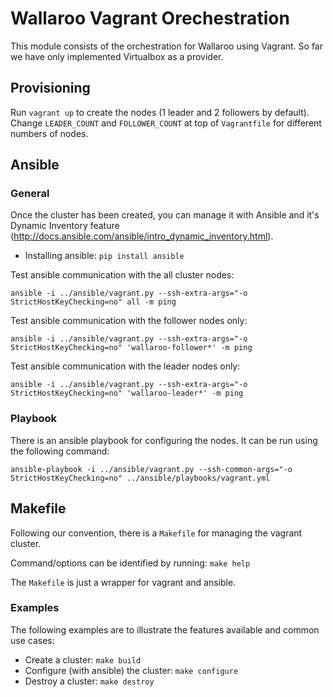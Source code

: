 # Wallaroo Vagrant Orechestration

This module consists of the orchestration for Wallaroo using Vagrant.
So far we have only implemented Virtualbox as a provider.

## Provisioning

Run `vagrant up` to create the nodes (1 leader and 2 followers by default). Change `LEADER_COUNT` and `FOLLOWER_COUNT` at top of `Vagrantfile` for different numbers of nodes.

## Ansible

### General

Once the cluster has been created, you can manage it with Ansible and it's Dynamic Inventory feature (http://docs.ansible.com/ansible/intro_dynamic_inventory.html).

* Installing ansible: `pip install ansible`

Test ansible communication with the all cluster nodes:

`ansible -i ../ansible/vagrant.py --ssh-extra-args="-o StrictHostKeyChecking=no" all -m ping`

Test ansible communication with the follower nodes only:

`ansible -i ../ansible/vagrant.py --ssh-extra-args="-o StrictHostKeyChecking=no" 'wallaroo-follower*' -m ping`

Test ansible communication with the leader nodes only:

`ansible -i ../ansible/vagrant.py --ssh-extra-args="-o StrictHostKeyChecking=no" 'wallaroo-leader*' -m ping`

### Playbook

There is an ansible playbook for configuring the nodes. It can be run using the following command:

`ansible-playbook -i ../ansible/vagrant.py --ssh-common-args="-o StrictHostKeyChecking=no" ../ansible/playbooks/vagrant.yml`

## Makefile

Following our convention, there is a `Makefile` for managing the vagrant cluster.

Command/options can be identified by running: `make help`

The `Makefile` is just a wrapper for vagrant and ansible.

### Examples

The following examples are to illustrate the features available and common use cases:

* Create a cluster:
  `make build`
* Configure (with ansible) the cluster:
  `make configure`
* Destroy a cluster:
  `make destroy`

